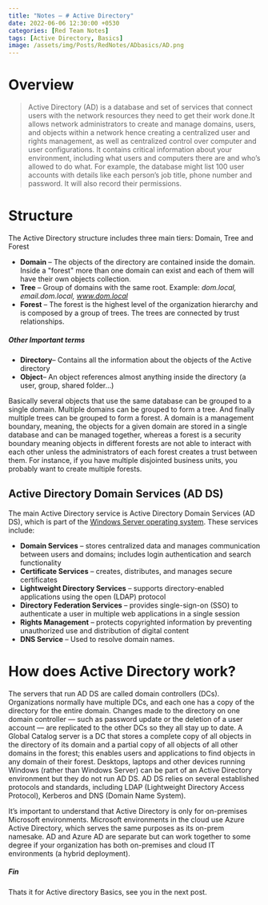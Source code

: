```yaml
---
title: "Notes — # Active Directory"
date: 2022-06-06 12:30:00 +0530
categories: [Red Team Notes]
tags: [Active Directory, Basics]
image: /assets/img/Posts/RedNotes/ADbasics/AD.png
---
```


# Overview
>Active Directory (AD) is a database and set of services that connect users with the network resources they need to get their work done.It allows network administrators to create and manage domains, users, and objects within a network hence creating a centralized user and rights management, as well as centralized control over computer and user configurations.
>It  contains critical information about your environment, including what users and computers there are and who’s allowed to do what. For example, the database might list 100 user accounts with details like each person’s job title, phone number and password. It will also record their permissions.

# Structure 
The Active Directory structure includes three main tiers:  Domain, Tree and Forest
- **Domain** – The objects of the directory are contained inside the domain. Inside a "forest" more than one domain can exist and each of them will have their own objects collection.
- **Tree** – Group of domains with the same root. Example: _dom.local, email.dom.local, www.dom.local_
- **Forest** – The forest is the highest level of the organization hierarchy and is composed by a group of trees. The trees are connected by trust relationships.

##### Other Important terms
- **Directory**– Contains all the information about the objects of the Active directory
- **Object**– An object references almost anything inside the directory (a user, group, shared folder...)

Basically several objects that use the same database can be grouped to a single domain. Multiple domains can be grouped to form a tree. And finally multiple trees can be grouped to form a forest.
A domain is a management boundary, meaning, the objects for a given domain are stored in a single database and can be managed together, whereas  a forest is a security boundary meaning  objects in different forests are not able to interact with each other unless the administrators of each forest creates a trust between them. For instance, if you have multiple disjointed business units, you probably want to create multiple forests.

## Active Directory Domain Services (AD DS)
The main Active Directory service is Active Directory Domain Services (AD DS), which is part of the [Windows Server operating system](https://www.quest.com/solutions/windows-server/). These services include:
- **Domain Services** – stores centralized data and manages communication between users and domains; includes login authentication and search functionality
- **Certificate Services** – creates, distributes, and manages secure certificates
- **Lightweight Directory Services** – supports directory-enabled applications using the open (LDAP) protocol
- **Directory Federation Services** – provides single-sign-on (SSO) to authenticate a user in multiple web applications in a single session
- **Rights Management** – protects copyrighted information by preventing unauthorized use and distribution of digital content
- **DNS Service** – Used to resolve domain names.

# How does Active Directory work?

The servers that run AD DS are called domain controllers (DCs). Organizations normally have multiple DCs, and each one has a copy of the directory for the entire domain. Changes made to the directory on one domain controller — such as password update or the deletion of a user account — are replicated to the other DCs so they all stay up to date. A Global Catalog server is a DC that stores a complete copy of all objects in the directory of its domain and a partial copy of all objects of all other domains in the forest; this enables users and applications to find objects in any domain of their forest. Desktops, laptops and other devices running Windows (rather than Windows Server) can be part of an Active Directory environment but they do not run AD DS. AD DS relies on several established protocols and standards, including LDAP (Lightweight Directory Access Protocol), Kerberos and DNS (Domain Name System).

It’s important to understand that Active Directory is only for on-premises Microsoft environments. Microsoft environments in the cloud use Azure Active Directory, which serves the same purposes as its on-prem namesake. AD and Azure AD are separate but can work together to some degree if your organization has both on-premises and cloud IT environments (a hybrid deployment).

##### Fin
Thats it for Active directory Basics, see you in the next post.